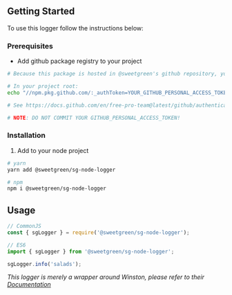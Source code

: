 <!-- GETTING STARTED -->

## Getting Started

To use this logger follow the instructions below:

### Prerequisites

- Add github package registry to your project

```sh
# Because this package is hosted in @sweetgreen's github repository, you will need to add our registry to your project:

# In your project root:
echo "//npm.pkg.github.com/:_authToken=YOUR_GITHUB_PERSONAL_ACCESS_TOKEN\nregistry=https://npm.pkg.github.com/sweetgreen" >> .npmrc

# See https://docs.github.com/en/free-pro-team@latest/github/authenticating-to-github/creating-a-personal-access-token to create a personal access token.

# NOTE: DO NOT COMMIT YOUR GITHUB_PERSONAL_ACCESS_TOKEN!
```

### Installation

1. Add to your node project

```sh
# yarn
yarn add @sweetgreen/sg-node-logger

# npm
npm i @sweetgreen/sg-node-logger
```

<!-- USAGE EXAMPLES -->

## Usage

```javascript
// CommonJS
const { sgLogger } = require('@sweetgreen/sg-node-logger');

// ES6
import { sgLogger } from '@sweetgreen/sg-node-logger';

sgLogger.info('salads');
```

_This logger is merely a wrapper around Winston, please refer to their [Documentation](https://github.com/winstonjs/winston)_

<!-- ROADMAP -->

